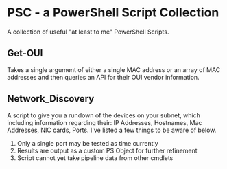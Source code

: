 # PSC - a PowerShell Script Collection
A collection of useful "at least to me" PowerShell Scripts.

## Get-OUI
Takes a single argument of either a single MAC address or an array of MAC addresses and then queries an API for their OUI vendor information.

## Network_Discovery
A script to give you a rundown of the devices on your subnet, which including information regarding their: IP Addresses, Hostnames, Mac Addresses, NIC cards, Ports. I've listed a few things to be aware of below.
1. Only a single port may be tested as time currently
2. Results are output as a custom PS Object for further refinement
3. Script cannot yet take pipeline data from other cmdlets









